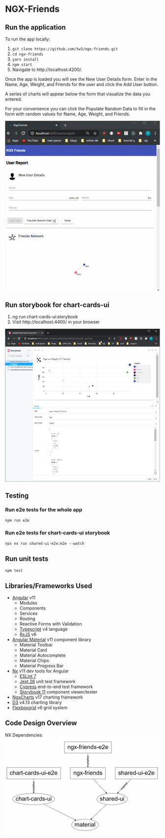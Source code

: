 # NGX-Friends

## Run the application

To run the app locally:

1. `git clone https://github.com/tw3/ngx-friends.git`
1. `cd ngx-friends`
1. `yarn install`
1. `npm start`
1. Navigate to http://localhost:4200/.

Once the app is loaded you will see the New User Details form. Enter in the Name, Age, Weight, and Friends for the user
and click the Add User button.

A series of charts will appear below the form that visualize the data you entered.

For your convenience you can click the Populate Random Data to fill in the form with random values for Name, Age,
Weight, and Friends.

![NGX Friends Demo](https://raw.githubusercontent.com/tw3/ngx-friends/master/doc/images/ngx-friends-demo.gif)

## Run storybook for chart-cards-ui

1. ng run chart-cards-ui:storybook
2. Visit http://localhost:4400/ in your browser

![Storybook Demo](https://raw.githubusercontent.com/tw3/ngx-friends/master/doc/images/storybook_bubblechart.png)

## Testing

### Run e2e tests for the whole app

```
npm run e2e
```

### Run e2e tests for chart-cards-ui storybook

```
npx nx run shared-ui-e2e:e2e --watch
```

## Run unit tests

```
npm test
```

## Libraries/Frameworks Used

- [Angular](https://angular.io/) v11
  - Modules
  - Components
  - Services
  - Routing
  - Reactive Forms with Validation
  - [Typescript](https://www.typescriptlang.org/) v4 language
  - [RxJS](https://rxjs-dev.firebaseapp.com/guide/overview) v6
- [Angular Material](https://material.angular.io/) v11 component library
  - Material Toolbar
  - Material Card
  - Material Autocomplete
  - Material Chips
  - Material Progress Bar
- [Nx](https://nx.dev/angular) v11 dev tools for Angular
  - [ESLint 7](https://eslint.org/)
  - [Jest 26](https://jestjs.io/) unit test framework
  - [Cypress](https://www.cypress.io/) end-to-end test framework
  - [Storybook 11](https://storybook.js.org/) component viewer/tester
- [NgxCharts](https://swimlane.github.io/ngx-charts/) v17 charting framework
- [D3](https://d3js.org/) v4.13 charting library
- [Flexboxgrid](http://flexboxgrid.com/) v6 grid system

## Code Design Overview

NX Dependencies:
![NGX Friends NX Dependencies](https://raw.githubusercontent.com/tw3/ngx-friends/master/doc/images/nx-dep-graph.png)
